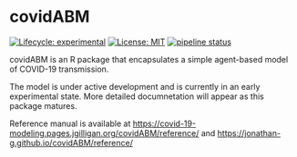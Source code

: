 
# covidABM

<!-- badges: start -->
[![Lifecycle: experimental](https://img.shields.io/badge/lifecycle-experimental-orange.svg)](https://www.tidyverse.org/lifecycle/#experimental)
[![License: MIT](https://img.shields.io/badge/License-MIT-yellow.svg)](https://opensource.org/licenses/MIT)
[![pipeline status](https://github.com/jonathan-g/covidABM/workflows/R-CMD-check/badge.svg)](https://gitlab.jgilligan.org/covid-19-modeling/covidABM/-/commits/master)
<!-- badges: end -->

covidABM is an R package that encapsulates a simple agent-based model of 
COVID-19 transmission.

The model is under active development and is currently in an early experimental
state. More detailed documnetation will appear as this package matures.

Reference manual is available at 
<https://covid-19-modeling.pages.jgilligan.org/covidABM/reference/>
and
<https://jonathan-g.github.io/covidABM/reference/>
